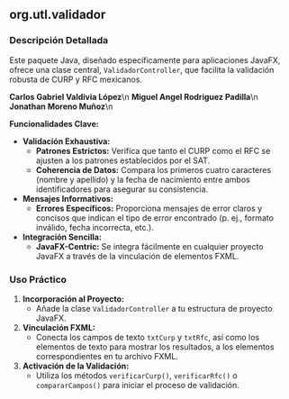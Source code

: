## **org.utl.validador**

### **Descripción Detallada**

Este paquete Java, diseñado específicamente para aplicaciones JavaFX, ofrece una clase central, `ValidadorController`, que facilita la validación robusta de CURP y RFC mexicanos.

**Carlos Gabriel Valdivia López**\n
**Miguel Angel Rodriguez Padilla**\n
**Jonathan Moreno Muñoz**\n

**Funcionalidades Clave:**

* **Validación Exhaustiva:**
  * **Patrones Estrictos:** Verifica que tanto el CURP como el RFC se ajusten a los patrones establecidos por el SAT.
  * **Coherencia de Datos:** Compara los primeros cuatro caracteres (nombre y apellido) y la fecha de nacimiento entre ambos identificadores para asegurar su consistencia.
* **Mensajes Informativos:**
  * **Errores Específicos:** Proporciona mensajes de error claros y concisos que indican el tipo de error encontrado (p. ej., formato inválido, fecha incorrecta, etc.).
* **Integración Sencilla:**
  * **JavaFX-Centric:** Se integra fácilmente en cualquier proyecto JavaFX a través de la vinculación de elementos FXML.

### **Uso Práctico**

1. **Incorporación al Proyecto:**
   * Añade la clase `ValidadorController` a tu estructura de proyecto JavaFX.
2. **Vinculación FXML:**
   * Conecta los campos de texto `txtCurp` y `txtRfc`, así como los elementos de texto para mostrar los resultados, a los elementos correspondientes en tu archivo FXML.
3. **Activación de la Validación:**
   * Utiliza los métodos `verificarCurp()`, `verificarRfc()` o `compararCampos()` para iniciar el proceso de validación.
